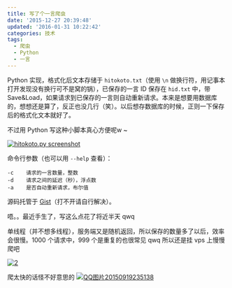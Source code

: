```yaml
---
title: 写了个一言爬虫
date: '2015-12-27 20:39:48'
updated: '2016-01-31 10:22:42'
categories: 技术
tags:
  - 爬虫
  - Python
  - 一言
---
```



Python 实现，格式化后文本存储于 `hitokoto.txt`（使用 `\n` 做换行符，用记事本打开发现没有换行可不是窝的锅），已保存的一言 ID 保存在 `hid.txt` 中，带 Save&Load，如果请求到已保存的一言则自动重新请求。本来是想要用数据库的，想想还是算了，反正也没几行（笑）。以后想存数据库的时候，正则一下保存后的格式化文本就好了。

不过用 Python 写这种小脚本真心方便呢w ~

[![hitokoto.py screenshot](https://img.prin.studio/images/2015/12/2015-12-27_04-25-30-1024x414.png)](https://img.prin.studio/images/2015/12/2015-12-27_04-25-30.png)

命令行参数（也可以用 `--help` 查看）：

```
-c    请求的一言数量，整数
-d    请求之间的延迟（秒），浮点数
-a    是否自动重新请求，布尔值
```

源码托管于 [Gist](https://gist.github.com/prinsss/8efc424f8033f7f008ed)（打不开请自行解决）。

唔。。最近手生了，写这么点花了将近半天 qwq

单线程（并不想多线程），服务端又是随机返回，所以保存的数量多了以后，效率会很慢。1000 个请求中，999 个是重复的也很常见 qwq 所以还是挂 vps 上慢慢爬吧

[![2](https://img.prin.studio/images/2015/12/2015-12-27_04-47-26.png)](https://img.prin.studio/images/2015/12/2015-12-27_04-47-26.png)

爬太快的话怪不好意思的 [![QQ图片20150919235138](https://img.prin.studio/images/2015/09/2015-09-19_15-53-31.jpg)](https://img.prin.studio/images/2015/09/2015-09-19_15-53-31.jpg)



